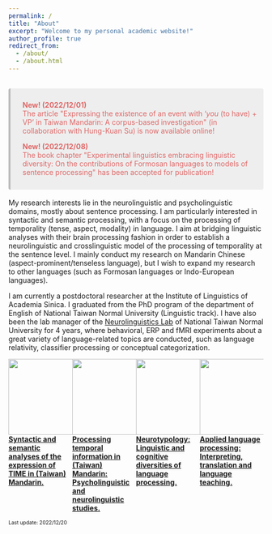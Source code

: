 ```yaml
---
permalink: /
title: "About"
excerpt: "Welcome to my personal academic website!"
author_profile: true
redirect_from: 
  - /about/
  - /about.html
---
```


<br>
<div style='background-color:#eeeeee; color: #e06666; border-left: solid #bcbcbc 4px; border-radius: 4px; padding:0.7em;'>
<div style='margin-left:1em;margin-top:1em'><b>New! (2022/12/01)</b><br> The article "Expressing the existence of an event with ‘<i>you</i> (to have) + VP’ in Taiwan Mandarin: A corpus-based investigation" (in collaboration with Hung-Kuan Su) is now available online!
</div>
<div style='margin-left:1em;margin-top:1em'><b>New! (2022/12/08)</b><br> The book chapter "Experimental linguistics embracing linguistic diversity: On the contributions of Formosan languages to models of sentence processing" has been accepted for publication!
</div>
<br>
</div>
<br>
My research interests lie in the neurolinguistic and psycholinguistic domains, mostly about sentence processing. I am particularly interested in syntactic and semantic processing, with a focus on the processing of temporality (tense, aspect, modality) in language. I aim at bridging linguistic analyses with their brain processing fashion in order to establish a neurolinguistic and crosslinguistic model of the processing of temporality at the sentence level. I mainly conduct my research on Mandarin Chinese (aspect-prominent/tenseless language), but I wish to expand my research to other languages (such as Formosan languages or Indo-European languages). 

I am currently a postdoctoral researcher at the Institute of Linguistics of Academia Sinica. I graduated from the PhD program of the department of English of National Taiwan Normal University (Linguistic track). I have also been the lab manager of the [Neurolinguistics Lab](https://neurolinguisticslabntnu.wordpress.com/) of National Taiwan Normal University for 4 years, where behavioral, ERP and fMRI experiments about a great variety of language-related topics are conducted, such as language relativity, classifier processing or conceptual categorization.


<style>
.item1 { grid-area: ImageFirstProject; }
.item2 { grid-area: TitleFirstProject; }
.item3 { grid-area: ImageSecondProject; }
.item4 { grid-area: TitleSecondProject; }
.item5 { grid-area: ImageThirdProject; }
.item6 { grid-area: TitleThirdProject; }
.item7 { grid-area: ImageFourthProject; }
.item8 { grid-area: TitleFourthProject; }

.grid-container {
  display: grid;
  grid-template-areas:
    'ImageFirstProject ImageSecondProject ImageThirdProject ImageFourthProject'
    'TitleFirstProject TitleSecondProject TitleThirdProject TitleFourthProject';
  grid-template-columns: 25% 25% 25% 25%;
}

.container img{
  width:300px;
  margin;0;
  padding:0;
  opacity:0.5;
}
.container img:hover{
  opacity:1;
}

</style>

<!-- Projects -->
<div class="grid-container">
<!-- Project 1 -->
  <div class="item1"><img align="left" width="150" height="150" src="./../images/profile.png" style="padding-right: 10px"/></div>
  <div class="item2">
  <a href="" target="_blank">
<b>Syntactic and semantic analyses of the expression of TIME in (Taiwan) Mandarin.</b>
</a>
</div>
<!-- Project 2 -->
  <div class="item3"><img align="left" width="150" height="150" src="./../images/profile.png" style="padding-right: 10px"/></div>
  <div class="item4">
  <a href="" target="_blank">
<b>Processing temporal information in (Taiwan) Mandarin: Psycholinguistic and neurolinguistic studies.</b>
</a>
</div>
<!-- Project 3 -->
  <div class="item5"><img align="left" width="150" height="150" src="./../images/profile.png" style="padding-right: 10px"/></div>
  <div class="item6">
  <a href="" target="_blank">
<b>Neurotypology: Linguistic and cognitive diversities of language processing.</b>
</a>
</div>
<!-- Project 4 -->
  <div class="item7"><img align="left" width="150" height="150" src="./../images/profile.png" style="padding-right: 10px"/></div>
  <div class="item8">
  <a href="" target="_blank">
<b>Applied language processing: Interpreting, translation and language teaching.</b>
</a>
</div>
</div>

<font size="1">Last update: 2022/12/20</font>